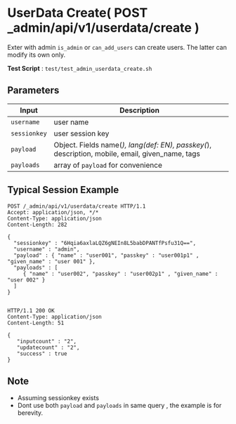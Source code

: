 # UserData Create( POST _admin/api/v1/userdata/create )

Exter with admin `is_admin` or `can_add_users` can create users. The latter can modify its own only.

**Test Script** : `test/test_admin_userdata_create.sh`

## Parameters

| Input | Description |
| ---- | ----------- |
| `username` | user name |
| `sessionkey` | user session key |
| `payload` | Object. Fields  name(*), lang(def: EN), passkey(*), description, mobile, email, given_name, tags |
| `payloads` | array of `payload` for convenience |

## Typical Session Example

```
POST /_admin/api/v1/userdata/create HTTP/1.1
Accept: application/json, */*
Content-Type: application/json
Content-Length: 282

{
  "sessionkey" : "6Hqia6axlaLQZ6gNEIn8L5babDPANTfPsfu31Q==",
  "username" : "admin",
  "payload" : { "name" : "user001", "passkey" : "user001p1" , "given_name" : "user 001" },
  "payloads" : [
     { "name" : "user002", "passkey" : "user002p1" , "given_name" : "user 002" }
  ]
}


HTTP/1.1 200 OK
Content-Type: application/json
Content-Length: 51

{
   "inputcount" : "2",
   "updatecount" : "2",
   "success" : true
}
```

## Note

- Assuming sessionkey exists
- Dont use both `payload` and `payloads` in same query , the example is for berevity.

